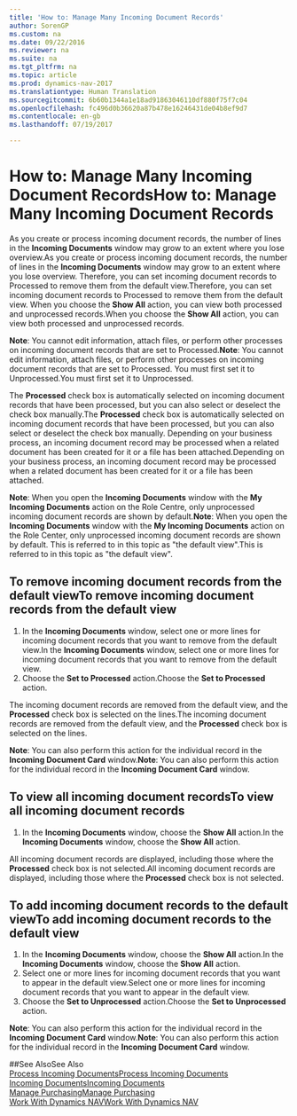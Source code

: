 ```yaml
---
title: 'How to: Manage Many Incoming Document Records'
author: SorenGP
ms.custom: na
ms.date: 09/22/2016
ms.reviewer: na
ms.suite: na
ms.tgt_pltfrm: na
ms.topic: article
ms.prod: dynamics-nav-2017
ms.translationtype: Human Translation
ms.sourcegitcommit: 6b60b1344a1e18ad91863046110df880f75f7c04
ms.openlocfilehash: fc496d0b36620a87b478e16246431de04b8ef9d7
ms.contentlocale: en-gb
ms.lasthandoff: 07/19/2017

---
```


# <a name="how-to-manage-many-incoming-document-records"></a><span data-ttu-id="c8d31-102">How to: Manage Many Incoming Document Records</span><span class="sxs-lookup"><span data-stu-id="c8d31-102">How to: Manage Many Incoming Document Records</span></span>
<span data-ttu-id="c8d31-103">As you create or process incoming document records, the number of lines in the **Incoming Documents** window may grow to an extent where you lose overview.</span><span class="sxs-lookup"><span data-stu-id="c8d31-103">As you create or process incoming document records, the number of lines in the **Incoming Documents** window may grow to an extent where you lose overview.</span></span> <span data-ttu-id="c8d31-104">Therefore, you can set incoming document records to Processed to remove them from the default view.</span><span class="sxs-lookup"><span data-stu-id="c8d31-104">Therefore, you can set incoming document records to Processed to remove them from the default view.</span></span> <span data-ttu-id="c8d31-105">When you choose the **Show All** action, you can view both processed and unprocessed records.</span><span class="sxs-lookup"><span data-stu-id="c8d31-105">When you choose the **Show All** action, you can view both processed and unprocessed records.</span></span>

<span data-ttu-id="c8d31-106">**Note**: You cannot edit information, attach files, or perform other processes on incoming document records that are set to Processed.</span><span class="sxs-lookup"><span data-stu-id="c8d31-106">**Note**: You cannot edit information, attach files, or perform other processes on incoming document records that are set to Processed.</span></span> <span data-ttu-id="c8d31-107">You must first set it to Unprocessed.</span><span class="sxs-lookup"><span data-stu-id="c8d31-107">You must first set it to Unprocessed.</span></span>

<span data-ttu-id="c8d31-108">The **Processed** check box is automatically selected on incoming document records that have been processed, but you can also select or deselect the check box manually.</span><span class="sxs-lookup"><span data-stu-id="c8d31-108">The **Processed** check box is automatically selected on incoming document records that have been processed, but you can also select or deselect the check box manually.</span></span> <span data-ttu-id="c8d31-109">Depending on your business process, an incoming document record may be processed when a related document has been created for it or a file has been attached.</span><span class="sxs-lookup"><span data-stu-id="c8d31-109">Depending on your business process, an incoming document record may be processed when a related document has been created for it or a file has been attached.</span></span>

<span data-ttu-id="c8d31-110">**Note**: When you open the **Incoming Documents** window with the **My Incoming Documents** action on the Role Centre, only unprocessed incoming document records are shown by default.</span><span class="sxs-lookup"><span data-stu-id="c8d31-110">**Note**: When you open the **Incoming Documents** window with the **My Incoming Documents** action on the Role Center, only unprocessed incoming document records are shown by default.</span></span> <span data-ttu-id="c8d31-111">This is referred to in this topic as "the default view".</span><span class="sxs-lookup"><span data-stu-id="c8d31-111">This is referred to in this topic as "the default view".</span></span>

## <a name="to-remove-incoming-document-records-from-the-default-view"></a><span data-ttu-id="c8d31-112">To remove incoming document records from the default view</span><span class="sxs-lookup"><span data-stu-id="c8d31-112">To remove incoming document records from the default view</span></span>
1. <span data-ttu-id="c8d31-113">In the **Incoming Documents** window, select one or more lines for incoming document records that you want to remove from the default view.</span><span class="sxs-lookup"><span data-stu-id="c8d31-113">In the **Incoming Documents** window, select one or more lines for incoming document records that you want to remove from the default view.</span></span>
2. <span data-ttu-id="c8d31-114">Choose the **Set to Processed** action.</span><span class="sxs-lookup"><span data-stu-id="c8d31-114">Choose the **Set to Processed** action.</span></span>

<span data-ttu-id="c8d31-115">The incoming document records are removed from the default view, and the **Processed** check box is selected on the lines.</span><span class="sxs-lookup"><span data-stu-id="c8d31-115">The incoming document records are removed from the default view, and the **Processed** check box is selected on the lines.</span></span>

<span data-ttu-id="c8d31-116">**Note**: You can also perform this action for the individual record in the **Incoming Document Card** window.</span><span class="sxs-lookup"><span data-stu-id="c8d31-116">**Note**: You can also perform this action for the individual record in the **Incoming Document Card** window.</span></span> 

## <a name="to-view-all-incoming-document-records"></a><span data-ttu-id="c8d31-117">To view all incoming document records</span><span class="sxs-lookup"><span data-stu-id="c8d31-117">To view all incoming document records</span></span>
1. <span data-ttu-id="c8d31-118">In the **Incoming Documents** window, choose the **Show All** action.</span><span class="sxs-lookup"><span data-stu-id="c8d31-118">In the **Incoming Documents** window, choose the **Show All** action.</span></span>

<span data-ttu-id="c8d31-119">All incoming document records are displayed, including those where the **Processed** check box is not selected.</span><span class="sxs-lookup"><span data-stu-id="c8d31-119">All incoming document records are displayed, including those where the **Processed** check box is not selected.</span></span>

## <a name="to-add-incoming-document-records-to-the-default-view"></a><span data-ttu-id="c8d31-120">To add incoming document records to the default view</span><span class="sxs-lookup"><span data-stu-id="c8d31-120">To add incoming document records to the default view</span></span>
1. <span data-ttu-id="c8d31-121">In the **Incoming Documents** window, choose the **Show All** action.</span><span class="sxs-lookup"><span data-stu-id="c8d31-121">In the **Incoming Documents** window, choose the **Show All** action.</span></span>
2. <span data-ttu-id="c8d31-122">Select one or more lines for incoming document records that you want to appear in the default view.</span><span class="sxs-lookup"><span data-stu-id="c8d31-122">Select one or more lines for incoming document records that you want to appear in the default view.</span></span>
3. <span data-ttu-id="c8d31-123">Choose the **Set to Unprocessed** action.</span><span class="sxs-lookup"><span data-stu-id="c8d31-123">Choose the **Set to Unprocessed** action.</span></span>  

<span data-ttu-id="c8d31-124">**Note**: You can also perform this action for the individual record in the **Incoming Document Card** window.</span><span class="sxs-lookup"><span data-stu-id="c8d31-124">**Note**: You can also perform this action for the individual record in the **Incoming Document Card** window.</span></span>
     
##<a name="see-also"></a><span data-ttu-id="c8d31-125">See Also</span><span class="sxs-lookup"><span data-stu-id="c8d31-125">See Also</span></span>  
[<span data-ttu-id="c8d31-126">Process Incoming Documents</span><span class="sxs-lookup"><span data-stu-id="c8d31-126">Process Incoming Documents</span></span>](across-process-income-documents.md)  
[<span data-ttu-id="c8d31-127">Incoming Documents</span><span class="sxs-lookup"><span data-stu-id="c8d31-127">Incoming Documents</span></span>](across-income-documents.md)  
[<span data-ttu-id="c8d31-128">Manage Purchasing</span><span class="sxs-lookup"><span data-stu-id="c8d31-128">Manage Purchasing</span></span>](purchasing-manage-purchasing.md)  
[<span data-ttu-id="c8d31-129">Work With Dynamics NAV</span><span class="sxs-lookup"><span data-stu-id="c8d31-129">Work With Dynamics NAV</span></span>](ui-work-product.md)

